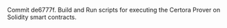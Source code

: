 Commit de6777f.                    Build and Run scripts for executing the Certora Prover on Solidity smart contracts.